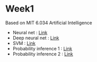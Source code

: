 # Week1

Based on MIT 6.034 Artificial Intelligence

- Neural net : [Link](https://www.youtube.com/watch?v=uXt8qF2Zzfo)
- Deep neural net : [Link](https://www.youtube.com/watch?v=VrMHA3yX_QI)
- SVM : [Link](https://www.youtube.com/watch?v=_PwhiWxHK8o&list=PLUl4u3cNGP63gFHB6xb-kVBiQHYe_4hSi&index=17)
- Probability inference 1 : [Link](https://www.youtube.com/watch?v=A6Ud6oUCRak&list=PLUl4u3cNGP63gFHB6xb-kVBiQHYe_4hSi&index=21)
- Probability inference 2 : [Link](https://www.youtube.com/watch?v=EC6bf8JCpDQ&list=PLUl4u3cNGP63gFHB6xb-kVBiQHYe_4hSi&index=22)

